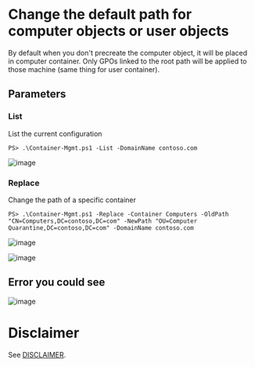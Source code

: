 # Change the default path for computer objects or user objects
By default when you don't precreate the computer object, it will be placed in computer container. Only GPOs linked to the root path will be applied to those machine (same thing for user container).


## Parameters
### List
List the current configuration
```
PS> .\Container-Mgmt.ps1 -List -DomainName contoso.com
```

![image](./images/List.png)


### Replace
Change the path of a specific container
```
PS> .\Container-Mgmt.ps1 -Replace -Container Computers -OldPath "CN=Computers,DC=contoso,DC=com" -NewPath "OU=Computer Quarantine,DC=contoso,DC=com" -DomainName contoso.com
```

![image](./images/Replace.png)

![image](./images/Result-Replace.png)

## Error you could see

![image](./images/Error.png)


# Disclaimer
See [DISCLAIMER](./DISCLAIMER.md).